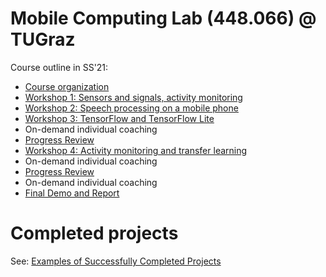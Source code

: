 # Mobile Computing Lab (448.066) @ TUGraz

Course outline in SS'21:

- [Course organization](https://github.com/osaukh/mobile_computing_lab/blob/master/2020-03-17__Course_Organization.ipynb)
- [Workshop 1: Sensors and signals, activity monitoring](https://github.com/osaukh/mobile_computing_lab/blob/master/2020-03-17__WS1_0__Sensors_and_Signals.ipynb)
- [Workshop 2: Speech processing on a mobile phone](https://github.com/osaukh/mobile_computing_lab/blob/master/2020-03-24__WS2_0__Speech_Processing.ipynb)
- [Workshop 3: TensorFlow and TensorFlow Lite](https://github.com/osaukh/mobile_computing_lab/blob/master/2020-04-24__WS3_0__TensorFlow.ipynb)
- On-demand individual coaching
- [Progress Review](https://github.com/osaukh/mobile_computing_lab/blob/master/2020-05-05__Progress_Review.ipynb)
- [Workshop 4: Activity monitoring and transfer learning](https://github.com/osaukh/mobile_computing_lab/blob/master/2020-04-28__WS4_0__Transfer_Learning.ipynb)
- On-demand individual coaching
- [Progress Review](https://github.com/osaukh/mobile_computing_lab/blob/master/2020-06-02__Progress_Review.ipynb)
- On-demand individual coaching
- [Final Demo and Report](https://github.com/osaukh/mobile_computing_lab/blob/master/2020-06-23__Final_Demo_and_Report.ipynb)


# Completed projects
See: [Examples of Successfully Completed Projects](http://www.olgasaukh.com/mcl.html)
